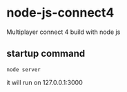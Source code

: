 # node-js-connect4
Multiplayer connect 4 build with node js

## startup command
```
node server
```

it will run on 127.0.0.1:3000
